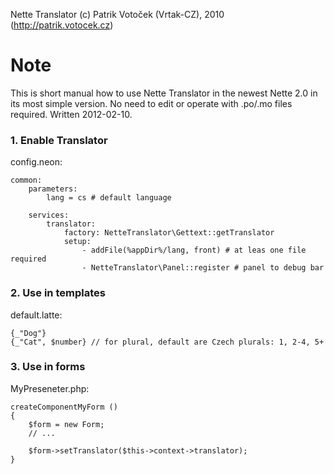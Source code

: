 Nette Translator (c) Patrik Votoček (Vrtak-CZ), 2010 (http://patrik.votocek.cz)

Note
========
This is short manual how to use Nette Translator in the newest Nette 2.0 in its most simple version.
No need to edit or operate with .po/.mo files required. Written 2012-02-10.


### 1. Enable Translator

config.neon:

	common:
		parameters:
			lang = cs # default language

		services:
			translator:
				factory: NetteTranslator\Gettext::getTranslator
				setup:
					- addFile(%appDir%/lang, front) # at leas one file required
					- NetteTranslator\Panel::register # panel to debug bar


### 2. Use in templates

default.latte:

	{_"Dog"}
	{_"Cat", $number} // for plural, default are Czech plurals: 1, 2-4, 5+


### 3. Use in forms

MyPreseneter.php:	

	createComponentMyForm ()
	{
		$form = new Form;
		// ...

		$form->setTranslator($this->context->translator);
	}